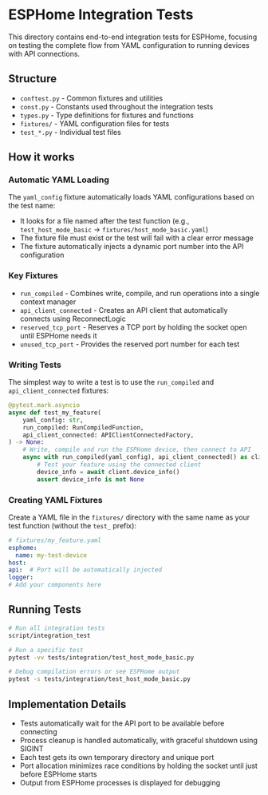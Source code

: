 # ESPHome Integration Tests

This directory contains end-to-end integration tests for ESPHome, focusing on testing the complete flow from YAML configuration to running devices with API connections.

## Structure

- `conftest.py` - Common fixtures and utilities
- `const.py` - Constants used throughout the integration tests
- `types.py` - Type definitions for fixtures and functions
- `fixtures/` - YAML configuration files for tests
- `test_*.py` - Individual test files

## How it works

### Automatic YAML Loading

The `yaml_config` fixture automatically loads YAML configurations based on the test name:
- It looks for a file named after the test function (e.g., `test_host_mode_basic` → `fixtures/host_mode_basic.yaml`)
- The fixture file must exist or the test will fail with a clear error message
- The fixture automatically injects a dynamic port number into the API configuration

### Key Fixtures

- `run_compiled` - Combines write, compile, and run operations into a single context manager
- `api_client_connected` - Creates an API client that automatically connects using ReconnectLogic
- `reserved_tcp_port` - Reserves a TCP port by holding the socket open until ESPHome needs it
- `unused_tcp_port` - Provides the reserved port number for each test

### Writing Tests

The simplest way to write a test is to use the `run_compiled` and `api_client_connected` fixtures:

```python
@pytest.mark.asyncio
async def test_my_feature(
    yaml_config: str,
    run_compiled: RunCompiledFunction,
    api_client_connected: APIClientConnectedFactory,
) -> None:
    # Write, compile and run the ESPHome device, then connect to API
    async with run_compiled(yaml_config), api_client_connected() as client:
        # Test your feature using the connected client
        device_info = await client.device_info()
        assert device_info is not None
```

### Creating YAML Fixtures

Create a YAML file in the `fixtures/` directory with the same name as your test function (without the `test_` prefix):

```yaml
# fixtures/my_feature.yaml
esphome:
  name: my-test-device
host:
api:  # Port will be automatically injected
logger:
# Add your components here
```

## Running Tests

```bash
# Run all integration tests
script/integration_test

# Run a specific test
pytest -vv tests/integration/test_host_mode_basic.py

# Debug compilation errors or see ESPHome output
pytest -s tests/integration/test_host_mode_basic.py
```

## Implementation Details

- Tests automatically wait for the API port to be available before connecting
- Process cleanup is handled automatically, with graceful shutdown using SIGINT
- Each test gets its own temporary directory and unique port
- Port allocation minimizes race conditions by holding the socket until just before ESPHome starts
- Output from ESPHome processes is displayed for debugging
